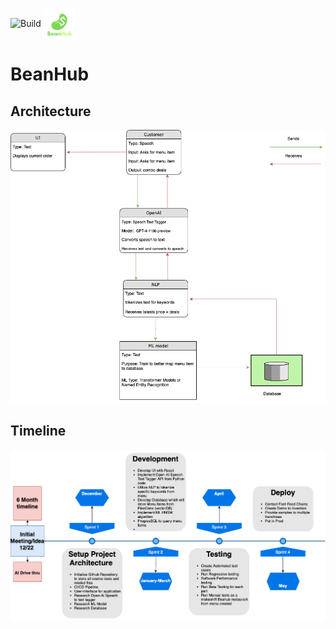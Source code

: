![Build](https://github.com/Ibrahim-Haroon/BeanHub/actions/workflows/unit-test.yml/badge.svg)
<img src="other/images/bean_logo.png" alt="BeanHub" width="50" height="50" style="vertical-align: -20px;">



# BeanHub

## Architecture
![architecture.drawio.png](other/images/architecture.drawio.png)

## Timeline
![timeline.png](other/images/timeline.drawio.png)
